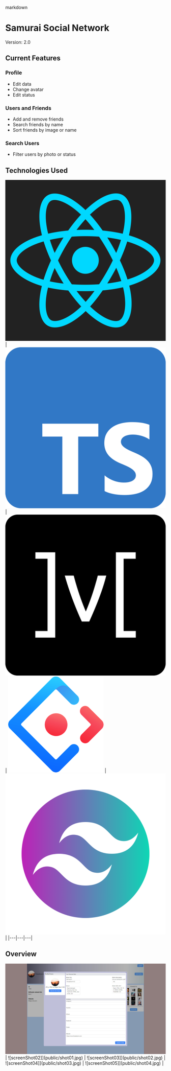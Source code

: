 markdown
# Samurai Social Network

Version: 2.0

## Current Features

### Profile
- Edit data
- Change avatar
- Edit status

### Users and Friends
- Add and remove friends
- Search friends by name
- Sort friends by image or name

### Search Users
- Filter users by photo or status


## Technologies Used
![React](public/reactImg.png) |
![TypeScript](public/tsImg.png) | 
![MobX](public/mobxImg.png)  |
![And Design](public/antImg.png) | 
![Tailwind CSS](public/tailwindImg.png)|
|---|---|---| 

## Overview
![screenShot01](public/shot0.jpg) |
![screenShot02]](public/shot01.jpg) |
![screenShot03]](public/shot02.jpg) |
![screenShot04]](public/shot03.jpg) |
![screenShot05]](public/shot04.jpg) |


